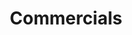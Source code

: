 ---
layout: category_portfolio
title: Commercials
class: commercials
permalink: /commercials
order: 4
---